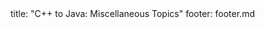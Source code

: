 <frontmatter>
title: "C++ to Java: Miscellaneous Topics"
footer: footer.md
</frontmatter>

<include src="navbar.md" boilerplate />

<include src="container-inPage-asFlat.md" boilerplate />